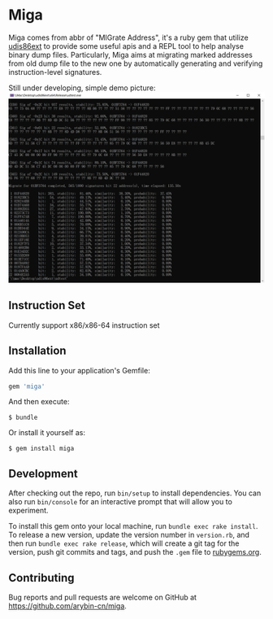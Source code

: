 # Miga

Miga comes from abbr of "MIGrate Address", it's a ruby gem that utilize [udis86ext](https://github.com/arybin-cn/udis86ext) to provide some useful apis and a REPL tool to help analyse binary dump files. Particularly, Miga aims at migrating marked addresses from old dump file to the new one by automatically generating and verifying instruction-level signatures.

Still under developing, simple demo picture:
![image](https://github.com/arybin-cn/miga/blob/master/demo.png)

## Instruction Set

Currently support x86/x86-64 instruction set

## Installation

Add this line to your application's Gemfile:

```ruby
gem 'miga'
```

And then execute:

    $ bundle

Or install it yourself as:

    $ gem install miga

## Development

After checking out the repo, run `bin/setup` to install dependencies. You can also run `bin/console` for an interactive prompt that will allow you to experiment.

To install this gem onto your local machine, run `bundle exec rake install`. To release a new version, update the version number in `version.rb`, and then run `bundle exec rake release`, which will create a git tag for the version, push git commits and tags, and push the `.gem` file to [rubygems.org](https://rubygems.org).

## Contributing

Bug reports and pull requests are welcome on GitHub at https://github.com/arybin-cn/miga.
